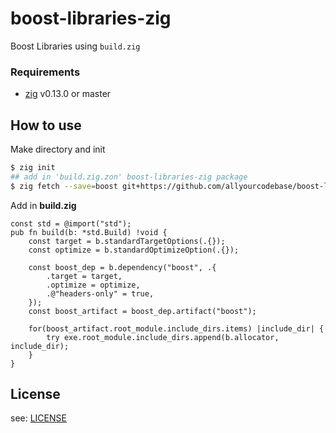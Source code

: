 # boost-libraries-zig

Boost Libraries using `build.zig`

### Requirements

- [zig](https://ziglang.org/download) v0.13.0 or master

## How to use

Make directory and init

```bash
$ zig init
## add in 'build.zig.zon' boost-libraries-zig package
$ zig fetch --save=boost git+https://github.com/allyourcodebase/boost-libraries-zig
```
Add in **build.zig**
```zig
const std = @import("std");
pub fn build(b: *std.Build) !void {
    const target = b.standardTargetOptions(.{});
    const optimize = b.standardOptimizeOption(.{});

    const boost_dep = b.dependency("boost", .{
        .target = target,
        .optimize = optimize,
        .@"headers-only" = true,
    });
    const boost_artifact = boost_dep.artifact("boost");

    for(boost_artifact.root_module.include_dirs.items) |include_dir| {
        try exe.root_module.include_dirs.append(b.allocator, include_dir);
    }
}
```

## License

see: [LICENSE](LICENSE)